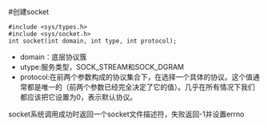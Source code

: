 #创建socket

    #include <sys/types.h>
    #include <sys/socket.h>
    int socket(int domain, int type, int protocol);
    

* domain：底层协议簇
* utype:服务类型，SOCK_STREAM和SOCK_DGRAM
* protocol:在前两个参数构成的协议集合下，在选择一个具体的协议。这个值通常都是唯一的（前两个参数已经完全决定了它的值）。几乎在所有情况下我们都应该把它设置为0，表示默认协议。

socket系统调用成功时返回一个socket文件描述符，失败返回-1并设置errno
